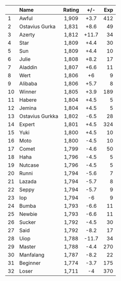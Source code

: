 | |Name|Rating|+/-|Exp|
|-|:---|:----:|:-:|--:|
|1|Awful|1,909|+3.7|412|
|2|Ostavius Gurka|1,831|+8.6|49|
|3|Azerty|1,812|+11.7|34|
|4|Star|1,809|+4.4|30|
|5|Sun|1,809|+4.4|10|
|6|Julie|1,808|+8.2|17|
|7|Aladdin|1,807|+6.6|11|
|8|Wert|1,806|+6|9|
|9|Alibaba|1,806|+5.7|8|
|10|Winner|1,805|+3.9|189|
|11|Habere|1,804|+4.5|5|
|12|Jemina|1,804|+4.5|5|
|13|Ostavius Gurkka|1,802|-6.5|28|
|14|Expert|1,801|+4.5|324|
|15|Yuki|1,800|+4.5|10|
|16|Moto|1,800|-4.5|10|
|17|Comet|1,799|-4.6|50|
|18|Haha|1,796|-4.5|5|
|19|Nutcase|1,796|-4.5|5|
|20|Runni|1,794|-5.6|7|
|21|Lazada|1,794|-5.7|8|
|22|Seppy|1,794|-5.7|9|
|23|Iop|1,794|-6|9|
|24|Bumba|1,793|-6.6|11|
|25|Newbie|1,793|-6.6|11|
|26|Sucker|1,792|-4.5|30|
|27|Said|1,792|-8.2|17|
|28|Uiop|1,788|-11.7|34|
|29|Master|1,788|-4.4|270|
|30|Manfalang|1,787|-8.2|22|
|31|Beginner|1,774|-3.7|175|
|32|Loser|1,711|-4|370|
